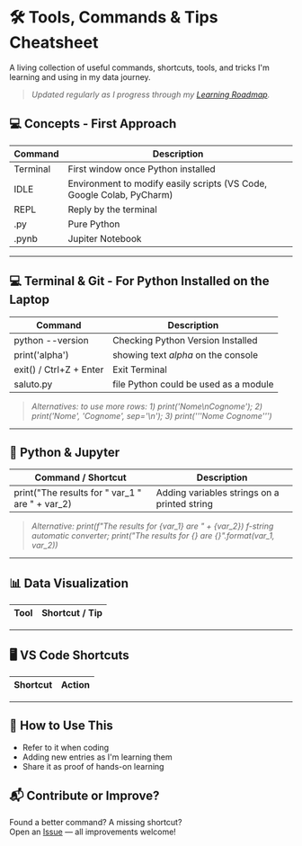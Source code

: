 # 🛠️ Tools, Commands & Tips Cheatsheet

A living collection of useful commands, shortcuts, tools, and tricks I'm learning and using in my data journey.

> _Updated regularly as I progress through my [Learning Roadmap](/README.md)._

## 💻 Concepts - First Approach 

| Command | Description |
|------|-----------|
| Terminal | First window once Python installed |
| IDLE | Environment to modify easily scripts (VS Code, Google Colab, PyCharm) |
| REPL | Reply by the terminal |
| .py | Pure Python |
| .pynb | Jupiter Notebook |

---

## 💻 Terminal & Git - For Python Installed on the Laptop

| Command | Description |
|------|-----------|
| python --version | Checking Python Version Installed |
| print('alpha') | showing text _alpha_ on the console |                   
| exit() / Ctrl+Z + Enter | Exit Terminal |
| saluto.py | file Python could be used as a module |

> _Alternatives: to use more rows: 1) print('Nome\nCognome'); 2) print('Nome', 'Cognome', sep='\n'); 3) print('''Nome Cognome''')_

---

## 🐍 Python & Jupyter

| Command / Shortcut | Description |
|------|-----------|
| print("The results for " var_1 " are " + var_2) | Adding variables strings on a printed string |

> _Alternative: print(f"The results for {var_1} are " + {var_2}) f-string automatic converter; print("The results for {} are {}".format(var_1, var_2))_

---

## 📊 Data Visualization

| Tool | Shortcut / Tip |
|------|-----------|

---

## 🖥️ VS Code Shortcuts

| Shortcut | Action |
|------|-----------|

---

## 🚀 How to Use This

- Refer to it when coding
- Adding new entries as I'm learning them
- Share it as proof of hands-on learning


## 📬 Contribute or Improve?

Found a better command? A missing shortcut?  
Open an [Issue](https://github.com/DLPietro/learning-roadmap/issues) — all improvements welcome!
